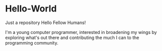 # Hello-World
Just a repository
Hello Fellow Humans!

I'm a young computer programmer, interested in broadening my wings by exploring what's out there and contributing the much I can to the programming community.
